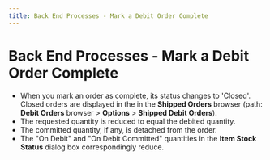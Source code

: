 ```yaml
---
title: Back End Processes - Mark a Debit Order Complete
---
```


# Back End Processes - Mark a Debit Order Complete

- When you mark an  order as complete, its status changes to 'Closed'. Closed orders are displayed  in the in the **Shipped Orders** browser  (path: **Debit Orders** browser >  **Options** > **Shipped Debit Orders**).
- The requested quantity  is reduced to equal the debited quantity.
- The committed quantity,  if any, is detached from the order.
- The "On Debit"  and "On Debit Committed" quantities in the **Item 
 Stock Status** dialog box correspondingly reduce.

